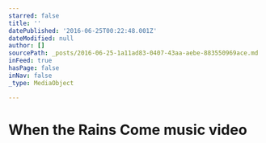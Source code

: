 ```yaml
---
starred: false
title: ''
datePublished: '2016-06-25T00:22:48.001Z'
dateModified: null
author: []
sourcePath: _posts/2016-06-25-1a11ad83-0407-43aa-aebe-883550969ace.md
inFeed: true
hasPage: false
inNav: false
_type: MediaObject

---
```

# When the Rains Come music video